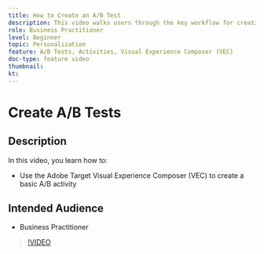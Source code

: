 ```yaml
---
title: How to Create an A/B Test
description: This video walks users through the key workflow for creating A/B activities in Adobe Target. Watch this video to learn how to create a basic A/B activity using the Visual Experience Composer (VEC).
role: Business Practitioner
level: Beginner
topic: Personalization
feature: A/B Tests, Activities, Visual Experience Composer (VEC)
doc-type: feature video
thumbnail:
kt:
---
```


# Create A/B Tests

## Description

In this video, you learn how to:

* Use the Adobe Target Visual Experience Composer (VEC) to create a basic A/B activity

## Intended Audience

* Business Practitioner

>[!VIDEO](https://video.tv.adobe.com/v/17391/?quality=12)